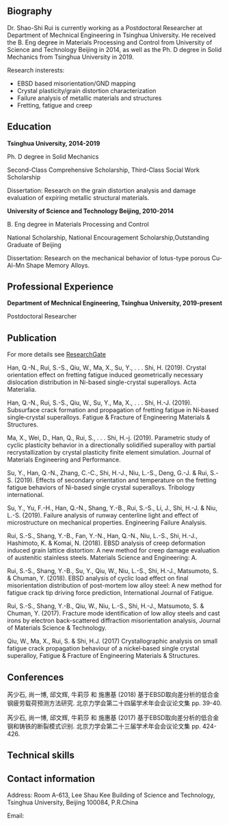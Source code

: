 ## Biography

Dr. Shao-Shi Rui is currently working as a Postdoctoral Researcher at Department of Mechnical Engineering in Tsinghua University. He received the B. Eng degree in Materials Processing and Control from University of Science and Technology Beijing in 2014, as well as the Ph. D degree in Solid Mechanics from Tsinghua University in 2019.

Research insterests:
- EBSD based misorientation/GND mapping
- Crystal plasticity/grain distortion characterization
- Failure analysis of metallic materials and structures
- Fretting, fatigue and creep

## Education

**Tsinghua University, 2014-2019**

Ph. D degree in Solid Mechanics

Second-Class Comprehensive Scholarship, Third-Class Social Work Scholarship

Dissertation: Research on the grain distortion analysis and damage evaluation of expiring metallic structural materials.

**University of Science and Technology Beijing, 2010-2014**

B. Eng degree in Materials Processing and Control

National Scholarship, National Encouragement Scholarship,Outstanding Graduate of Beijing

Dissertation: Research on the mechanical behavior of lotus-type porous Cu-Al-Mn Shape Memory Alloys.

## Professional Experience

**Department of Mechnical Engineering, Tsinghua University, 2019-present**

Postdoctoral Researcher

## Publication

For more details see [ResearchGate](https://www.researchgate.net/profile/Shao_Shi_Rui)

Han, Q.-N., Rui, S.-S., Qiu, W., Ma, X., Su, Y., . . . Shi, H. (2019). Crystal orientation effect on fretting fatigue induced geometrically necessary dislocation distribution in Ni-based single-crystal superalloys. Acta Materialia.

Han, Q.-N., Rui, S.-S., Qiu, W., Su, Y., Ma, X., . . . Shi, H.-J. (2019). Subsurface crack formation and propagation of fretting fatigue in Ni‐based single‐crystal superalloys. Fatigue & Fracture of Engineering Materials & Structures.

Ma, X., Wei, D., Han, Q., Rui, S., . . . Shi, H.-j. (2019). Parametric study of cyclic plasticity behavior in a directionally solidified superalloy with partial recrystallization by crystal plasticity finite element simulation. Journal of Materials Engineering and Performance. 

Su, Y., Han, Q.-N., Zhang, C.-C., Shi, H.-J., Niu, L.-S., Deng, G.-J. & Rui, S.-S. (2019). Effects of secondary orientation and temperature on the fretting fatigue behaviors of Ni-based single crystal superalloys. Tribology international. 

Su, Y., Yu, F.-H., Han, Q.-N., Shang, Y.-B., Rui, S.-S., Li, J., Shi, H.-J. & Niu, L.-S. (2019). Failure analysis of runway centerline light and effect of microstructure on mechanical properties. Engineering Failure Analysis. 

Rui, S.-S., Shang, Y.-B., Fan, Y.-N., Han, Q.-N., Niu, L.-S., Shi, H.-J., Hashimoto, K. & Komai, N. (2018). EBSD analysis of creep deformation induced grain lattice distortion: A new method for creep damage evaluation of austenitic stainless steels. Materials Science and Engineering: A.

Rui, S.-S., Shang, Y.-B., Su, Y., Qiu, W., Niu, L.-S., Shi, H.-J., Matsumoto, S. & Chuman, Y. (2018).  EBSD analysis of cyclic load effect on final misorientation distribution of post-mortem low alloy steel: A new method for fatigue crack tip driving force prediction, International Journal of Fatigue.

Rui, S.-S., Shang, Y.-B., Qiu, W., Niu, L.-S., Shi, H.-J., Matsumoto, S. & Chuman, Y. (2017).  Fracture mode identification of low alloy steels and cast irons by electron back-scattered diffraction misorientation analysis, Journal of Materials Science & Technology.

Qiu, W., Ma, X., Rui, S. & Shi, H.J. (2017) Crystallographic analysis on small fatigue crack propagation behaviour of a nickel‐based single crystal superalloy, Fatigue & Fracture of Engineering Materials & Structures.

## Conferences

芮少石, 尚一博, 邱文辉, 牛莉莎 和 施惠基 (2018) 基于EBSD取向差分析的低合金钢疲劳载荷预测方法研究. 北京力学会第二十四届学术年会会议论文集 pp. 39-40.

芮少石, 尚一博, 邱文辉, 牛莉莎 和 施惠基 (2017) 基于EBSD取向差分析的低合金钢和铸铁的断裂模式识别. 北京力学会第二十三届学术年会会议论文集 pp. 424-426.

## Technical skills



## Contact information

Address: Room A-613, Lee Shau Kee Building of Science and Technology, Tsinghua University, Beijing 100084, P.R.China

Email: 
